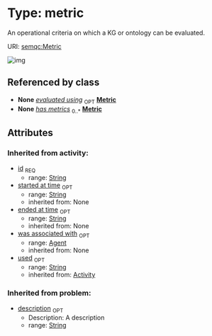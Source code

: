 
# Type: metric


An operational criteria on which a KG or ontology can be evaluated.

URI: [semqc:Metric](http://w3id.org/semqcMetric)


![img](http://yuml.me/diagram/nofunky;dir:TB/class/)

## Referenced by class

 *  **None** *[evaluated using](evaluated_using.md)*  <sub>OPT</sub>  **[Metric](Metric.md)**
 *  **None** *[has metrics](has_metrics.md)*  <sub>0..*</sub>  **[Metric](Metric.md)**

## Attributes


### Inherited from activity:

 * [id](id.md)  <sub>REQ</sub>
    * range: [String](types/String.md)
 * [started at time](started_at_time.md)  <sub>OPT</sub>
    * range: [String](types/String.md)
    * inherited from: None
 * [ended at time](ended_at_time.md)  <sub>OPT</sub>
    * range: [String](types/String.md)
    * inherited from: None
 * [was associated with](was_associated_with.md)  <sub>OPT</sub>
    * range: [Agent](Agent.md)
    * inherited from: None
 * [used](used.md)  <sub>OPT</sub>
    * range: [String](types/String.md)
    * inherited from: [Activity](Activity.md)

### Inherited from problem:

 * [description](description.md)  <sub>OPT</sub>
    * Description: A description
    * range: [String](types/String.md)

